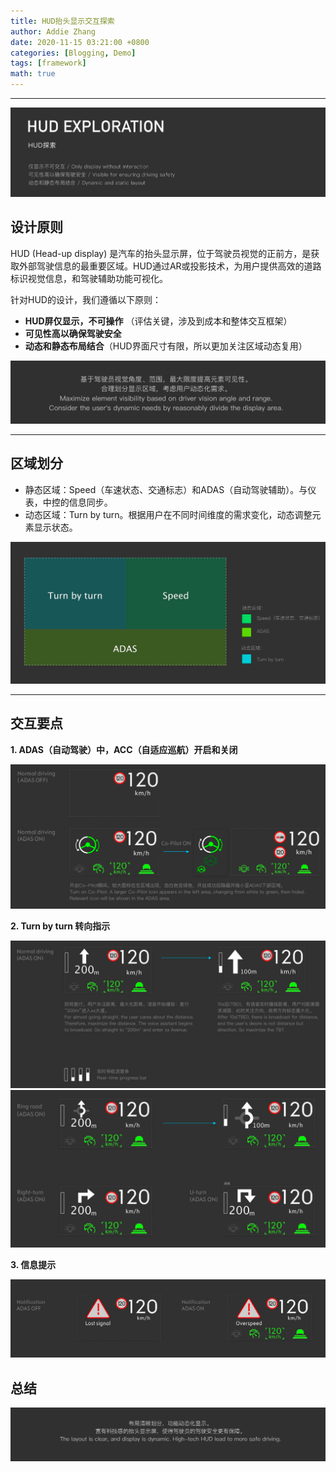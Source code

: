 ```yaml
---
title: HUD抬头显示交互探索
author: Addie Zhang
date: 2020-11-15 03:21:00 +0800
categories: [Blogging, Demo]
tags: [framework]
math: true
---
```

---
![goal](/assets/img/sample/04_hud/0_hud.png)

## 设计原则
HUD (Head-up display) 是汽车的抬头显示屏，位于驾驶员视觉的正前方，是获取外部驾驶信息的最重要区域。HUD通过AR或投影技术，为用户提供高效的道路标识视觉信息，和驾驶辅助功能可视化。

针对HUD的设计，我们遵循以下原则：
- **HUD屏仅显示，不可操作** （评估关键，涉及到成本和整体交互框架）
- **可见性高以确保驾驶安全**
- **动态和静态布局结合**（HUD界面尺寸有限，所以更加关注区域动态复用）


![goal](/assets/img/sample/04_hud/1_goals.png)

---

## 区域划分

- 静态区域：Speed（车速状态、交通标志）和ADAS（自动驾驶辅助）。与仪表，中控的信息同步。
- 动态区域：Turn by turn。根据用户在不同时间维度的需求变化，动态调整元素显示状态。

![area](/assets/img/sample/04_hud/2_area.png)

---

## 交互要点

**1. ADAS（自动驾驶）中，ACC（自适应巡航）开启和关闭**

![adas](/assets/img/sample/04_hud/3_details.png)



**2. Turn by turn 转向指示**

![acc](/assets/img/sample/04_hud/3_details2.png)
![turn](/assets/img/sample/04_hud/3_details3.png)


**3. 信息提示**

![noti](/assets/img/sample/04_hud/3_details4.png)


## 总结

![over](/assets/img/sample/04_hud/4_over.png)
